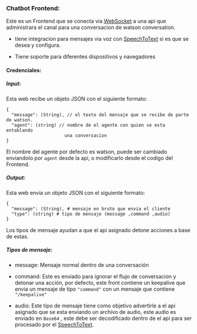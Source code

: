 ### Chatbot Frontend:
Este es un Frontend que se conecta via [WebSocket](https://es.wikipedia.org/wiki/WebSocket) a una api que administrara el canal para una conversacion de watson conversation.

* tiene integracion para mensajes via voz con [SpeechToText](https://console.bluemix.net/docs/services/speech-to-text/index.html#about) si es que se desea y configura.

* Tiene soporte para diferentes dispositivos y navegadores

#### Credenciales:

##### Input:
Esta web recibe un objeto JSON con el siguiente formato:
```
{
  "message": (String), // el texto del mensaje que se recibe de parte de watson.
  "agent": (string) // nombre de el agente con quien se esta entablando
                      una conversacion
}
```
El nombre del agente por defecto es watson, puede ser cambiado enviandolo por ``agent`` desde la api, o modificarlo desde el codigo del Frontend.

##### Output:
Esta web envia un objeto JSON con el siguiente formato:
```
{
  "message": (String), # mensaje en bruto que envia el cliente
  "type": (string) # tipo de mensaje (message ,command ,audio)
}
```
Los tipos de mensaje ayudan a que el api asignado detone acciones a base de estas.


##### Tipos de mensaje:

* message: Mensaje normal dentro de una conversación

* command: Este es enviado para ignorar el flujo de conversacion y detonar una acción, por defecto, este front contiene un keepalive que envia un mensaje de tipo ``"command"`` con un mensaje que contiene ``"/keepalive"``

* audio: Este tipo de mensaje tiene como objetivo advertirle a el api asignado que se esta enviando un archivo de audio, este audio es enviado en ``Base64`` , este debe ser decodificado dentro de el api para ser procesado por el [SpeechToText](https://console.bluemix.net/docs/services/speech-to-text/index.html#about).

